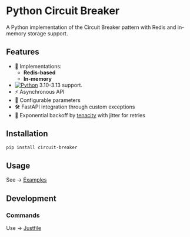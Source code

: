# Python Circuit Breaker

A Python implementation of the Circuit Breaker pattern with Redis and in-memory storage support.

## Features

- 🚀 Implementations:
  - **Redis-based**
  - **In-memory**
- [![Python](https://img.shields.io/badge/Python-3776AB?style=for-the-badge&logo=python&logoColor=FFD43B)](https://python.org) 3.10-3.13 support.
- ⚡ Asynchronous API
- 🔧 Configurable parameters
- 🛠️ FastAPI integration through custom exceptions
- 🔄 Exponential backoff by [tenacity](https://tenacity.readthedocs.io/en/latest/) with jitter for retries

## Installation
```bash
pip install circuit-breaker
```

## Usage
See -> [Examples](examples/example_circuit_breaker.py)

## Development
### Commands
Use -> [Justfile](Justfile)
